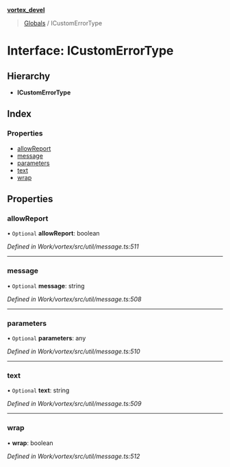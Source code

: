 **[vortex_devel](../README.md)**

> [Globals](../globals.md) / ICustomErrorType

# Interface: ICustomErrorType

## Hierarchy

* **ICustomErrorType**

## Index

### Properties

* [allowReport](icustomerrortype.md#allowreport)
* [message](icustomerrortype.md#message)
* [parameters](icustomerrortype.md#parameters)
* [text](icustomerrortype.md#text)
* [wrap](icustomerrortype.md#wrap)

## Properties

### allowReport

• `Optional` **allowReport**: boolean

*Defined in Work/vortex/src/util/message.ts:511*

___

### message

• `Optional` **message**: string

*Defined in Work/vortex/src/util/message.ts:508*

___

### parameters

• `Optional` **parameters**: any

*Defined in Work/vortex/src/util/message.ts:510*

___

### text

• `Optional` **text**: string

*Defined in Work/vortex/src/util/message.ts:509*

___

### wrap

•  **wrap**: boolean

*Defined in Work/vortex/src/util/message.ts:512*
